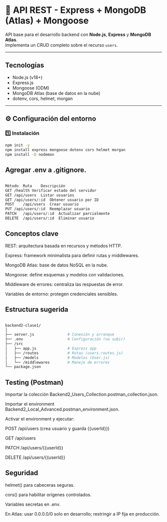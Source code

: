 # 🚀 API REST - Express + MongoDB (Atlas) + Mongoose

API base para el desarrollo backend con **Node.js**, **Express** y **MongoDB Atlas**.  
Implementa un CRUD completo sobre el recurso `users`.

---

## Tecnologías

- Node.js (v18+)
- Express.js
- Mongoose (ODM)
- MongoDB Atlas (base de datos en la nube)
- dotenv, cors, helmet, morgan

---

## ⚙️ Configuración del entorno

### 1️⃣ Instalación
```bash
npm init -y
npm install express mongoose dotenv cors helmet morgan
npm install -D nodemon
```


## Agregar .env a .gitignore.

```bash

Método	Ruta	Descripción
GET	/health	Verificar estado del servidor
GET	/api/users	Listar usuarios
GET	/api/users/:id	Obtener usuario por ID
POST	/api/users	Crear usuario
PUT	/api/users/:id	Reemplazar usuario
PATCH	/api/users/:id	Actualizar parcialmente
DELETE	/api/users/:id	Eliminar usuario
```


## Conceptos clave
REST: arquitectura basada en recursos y métodos HTTP.

Express: framework minimalista para definir rutas y middlewares.

MongoDB Atlas: base de datos NoSQL en la nube.

Mongoose: define esquemas y modelos con validaciones.

Middleware de errores: centraliza las respuestas de error.

Variables de entorno: protegen credenciales sensibles.

## Estructura sugerida

```bash

backend2-clase1/
│
├── server.js               # Conexión y arranque
├── .env                    # Configuración (no subir)
├── /src
│   ├── app.js              # Express app
│   ├── /routes             # Rutas (users.routes.js)
│   ├── /models             # Modelos (User.js)
│   └── /middlewares        # Manejo de errores
└── package.json
```

## Testing (Postman)
Importar la colección Backend2_Users_Collection.postman_collection.json.

Importar el environment Backend2_Local_Advanced.postman_environment.json.

Activar el environment y ejecutar:

POST /api/users (crea usuario y guarda {{userId}})

GET /api/users

PATCH /api/users/{{userId}}

DELETE /api/users/{{userId}}

## Seguridad
helmet() para cabeceras seguras.

cors() para habilitar orígenes controlados.

Variables secretas en .env.

En Atlas: usar 0.0.0.0/0 solo en desarrollo; restringir a IP fija en producción.
